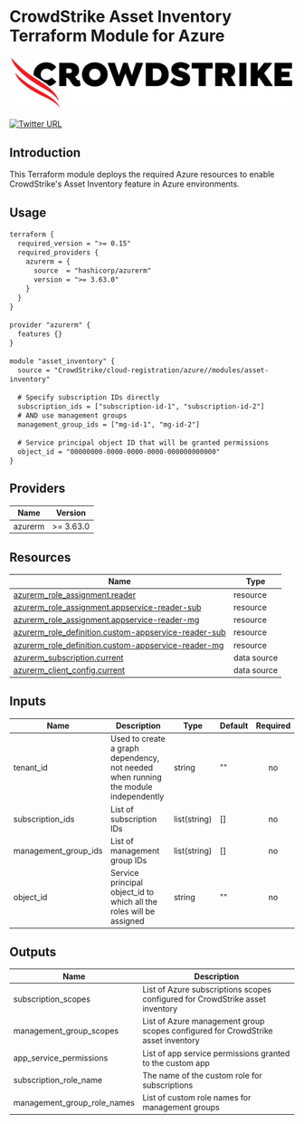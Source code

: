 <!-- BEGIN_TF_DOCS -->
# CrowdStrike Asset Inventory Terraform Module for Azure

![CrowdStrike Asset Inventory terraform module](https://raw.githubusercontent.com/CrowdStrike/falconpy/main/docs/asset/cs-logo.png)

[![Twitter URL](https://img.shields.io/twitter/url?label=Follow%20%40CrowdStrike&style=social&url=https%3A%2F%2Ftwitter.com%2FCrowdStrike)](https://twitter.com/CrowdStrike)

## Introduction

This Terraform module deploys the required Azure resources to enable CrowdStrike's Asset Inventory feature in Azure environments.

## Usage

```hcl
terraform {
  required_version = ">= 0.15"
  required_providers {
    azurerm = {
      source  = "hashicorp/azurerm"
      version = ">= 3.63.0"
    }
  }
}

provider "azurerm" {
  features {}
}

module "asset_inventory" {
  source = "CrowdStrike/cloud-registration/azure//modules/asset-inventory"

  # Specify subscription IDs directly
  subscription_ids = ["subscription-id-1", "subscription-id-2"]
  # AND use management groups
  management_group_ids = ["mg-id-1", "mg-id-2"]
  
  # Service principal object ID that will be granted permissions
  object_id = "00000000-0000-0000-0000-000000000000"
}
```

## Providers

| Name | Version |
|------|---------|
| azurerm | >= 3.63.0 |

## Resources

| Name | Type |
|------|------|
| [azurerm_role_assignment.reader](https://registry.terraform.io/providers/hashicorp/azurerm/latest/docs/resources/role_assignment) | resource |
| [azurerm_role_assignment.appservice-reader-sub](https://registry.terraform.io/providers/hashicorp/azurerm/latest/docs/resources/role_assignment) | resource |
| [azurerm_role_assignment.appservice-reader-mg](https://registry.terraform.io/providers/hashicorp/azurerm/latest/docs/resources/role_assignment) | resource |
| [azurerm_role_definition.custom-appservice-reader-sub](https://registry.terraform.io/providers/hashicorp/azurerm/latest/docs/resources/role_definition) | resource |
| [azurerm_role_definition.custom-appservice-reader-mg](https://registry.terraform.io/providers/hashicorp/azurerm/latest/docs/resources/role_definition) | resource |
| [azurerm_subscription.current](https://registry.terraform.io/providers/hashicorp/azurerm/latest/docs/data-sources/subscription) | data source |
| [azurerm_client_config.current](https://registry.terraform.io/providers/hashicorp/azurerm/latest/docs/data-sources/client_config) | data source |

## Inputs

| Name | Description | Type | Default | Required |
|------|-------------|------|---------|:--------:|
| tenant_id | Used to create a graph dependency, not needed when running the module independently | string | "" | no |
| subscription_ids | List of subscription IDs | list(string) | [] | no |
| management_group_ids | List of management group IDs | list(string) | [] | no |
| object_id | Service principal object_id to which all the roles will be assigned | string | "" | no |

## Outputs

| Name | Description |
|------|-------------|
| subscription_scopes | List of Azure subscriptions scopes configured for CrowdStrike asset inventory |
| management_group_scopes | List of Azure management group scopes configured for CrowdStrike asset inventory |
| app_service_permissions | List of app service permissions granted to the custom app |
| subscription_role_name | The name of the custom role for subscriptions |
| management_group_role_names | List of custom role names for management groups |

<!-- END_TF_DOCS -->
